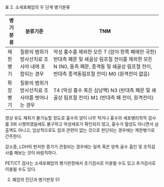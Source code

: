 표 2. 소세포폐암의 두 단계 병기분류

| 병기분류 | 분류기준 | TNM |
|---|---|---|
| 제한병기 | 질환의 범위가 방사선치료 조사야 내에 포함되는 경우 | 악성 흉수를 제외한 모든 T (암이 한쪽 폐에만 국한) 반대측 폐문 및 쇄골상 림프절 전이를 제외한 모든 N (N0, 동측 폐문, 종격동 및 쇄골상 림프절 전이, 반대측 종격동림프절 전이) M0 (원격전이 없음) |
| 확장병기 | 질환의 범위가 방사선치료 조사야를 벗어나는 경우 | T4 (악성 흉수 혹은 심낭액) N3 (반대측 폐문 및 쇄골상 림프절 전이) M1 (반대측 폐 전이, 원격전이) |

영상 유도 채취가 불가능할 정도로 흉수의 양이 너무 적거나 흉수의 세포병리학적 검사를 3회 시행하였음에도 불구하고 악성세포가 확인되지 않고, 흉수가 혈성도 아니면서 삼출액도 아니고, 임상적으로도 암과 관련이 없는 것으로 판단되는 경우에는 제한병기로 간주한다.

감소증, LDH의 현저한 증가가 관찰되는 경우에는 일측 혹은 양측 골수 흡인 및 조직검사를 해보는 것이 바람직하다.

PET/CT 검사는 소세포폐암의 병기판정에서 초기검사로 이용될 수도 있고 추가검사로 이용될 수도 있다.

2. 폐암의 진단과 병기판정 <PAGE>51